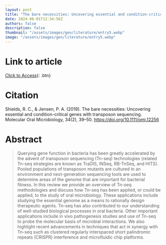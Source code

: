 ```yaml
---
layout: post
title: "The bare necessities: Uncovering essential and condition-critical genes with transposon sequencing"
date: 2024-06-01T12:34:56Z
authors: false
description: false
thumbnail: "/assets/images/gen/literature/entry5.webp"
image: "/assets/images/gen/literature/entry5.webp"
---
```

# Link to article
[Click to Access](https://doi.org/10.1111/omi.12256 ){: .btn}

# Citation
Shields, R. C., & Jensen, P. A. (2019). The bare necessities: Uncovering essential and condition-critical genes with transposon sequencing. Molecular Oral Microbiology, 34(2), 39–50. https://doi.org/10.1111/omi.12256

# Abstract
 > Querying gene function in bacteria has been greatly accelerated by the advent of transposon sequencing (Tn-seq) technologies (related Tn-seq strategies are known as TraDIS, INSeq, RB-TnSeq, and HITS). Pooled populations of transposon mutants are cultured in an environment and next-generation sequencing tools are used to determine areas of the genome that are important for bacterial fitness. In this review we provide an overview of Tn-seq methodologies and discuss how Tn-seq has been applied, or could be applied, to the study of oral microbiology. These applications include studying the essential genome as a means to rationally design therapeutic agents. Tn-seq has also contributed to our understanding of well-studied biological processes in oral bacteria. Other important applications include in vivo pathogenesis studies and use of Tn-seq to probe the molecular basis of microbial interactions. We also highlight recent advancements in techniques that act in synergy with Tn-seq such as clustered regularly interspaced short palindromic repeats (CRISPR) interference and microfluidic chip platforms.